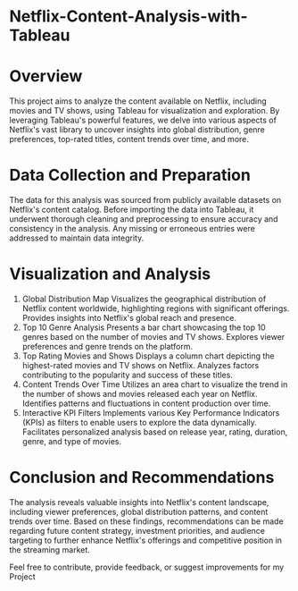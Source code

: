 # Netflix-Content-Analysis-with-Tableau

# Overview
This project aims to analyze the content available on Netflix, including movies and TV shows, using Tableau for visualization and exploration. By leveraging Tableau's powerful features, we delve into various aspects of Netflix's vast library to uncover insights into global distribution, genre preferences, top-rated titles, content trends over time, and more.

# Data Collection and Preparation
The data for this analysis was sourced from publicly available datasets on Netflix's content catalog. Before importing the data into Tableau, it underwent thorough cleaning and preprocessing to ensure accuracy and consistency in the analysis. Any missing or erroneous entries were addressed to maintain data integrity.

# Visualization and Analysis
1. Global Distribution Map
Visualizes the geographical distribution of Netflix content worldwide, highlighting regions with significant offerings.
Provides insights into Netflix's global reach and presence.
2. Top 10 Genre Analysis
Presents a bar chart showcasing the top 10 genres based on the number of movies and TV shows.
Explores viewer preferences and genre trends on the platform.
3. Top Rating Movies and Shows
Displays a column chart depicting the highest-rated movies and TV shows on Netflix.
Analyzes factors contributing to the popularity and success of these titles.
4. Content Trends Over Time
Utilizes an area chart to visualize the trend in the number of shows and movies released each year on Netflix.
Identifies patterns and fluctuations in content production over time.
5. Interactive KPI Filters
Implements various Key Performance Indicators (KPIs) as filters to enable users to explore the data dynamically.
Facilitates personalized analysis based on release year, rating, duration, genre, and type of movies.


# Conclusion and Recommendations
The analysis reveals valuable insights into Netflix's content landscape, including viewer preferences, global distribution patterns, and content trends over time. Based on these findings, recommendations can be made regarding future content strategy, investment priorities, and audience targeting to further enhance Netflix's offerings and competitive position in the streaming market.

Feel free to contribute, provide feedback, or suggest improvements for my Project
